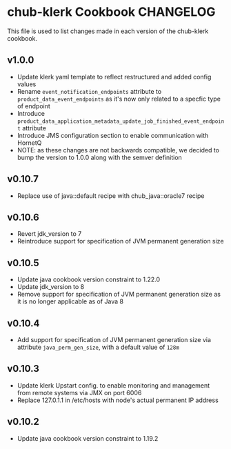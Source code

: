 chub-klerk Cookbook CHANGELOG
=======================
This file is used to list changes made in each version of the chub-klerk cookbook.

v1.0.0
------
- Update klerk yaml template to reflect restructured and added config values
- Rename `event_notification_endpoints` attribute to `product_data_event_endpoints` as it's now only related to a specfic type of endpoint
- Introduce `product_data_application_metadata_update_job_finished_event_endpoint` attribute
- Introduce JMS configuration section to enable communication with HornetQ
- NOTE: as these changes are not backwards compatible, we decided to bump the version to 1.0.0 along with the semver definition

v0.10.7
-------
- Replace use of java::default recipe with chub_java::oracle7 recipe

v0.10.6
-------
- Revert jdk_version to 7
- Reintroduce support for specification of JVM permanent generation size

v0.10.5
-------
- Update java cookbook version constraint to 1.22.0
- Update jdk_version to 8
- Remove support for specification of JVM permanent generation size as it is no longer applicable as of Java 8

v0.10.4
-------
- Add support for specification of JVM permanent generation size via attribute `java_perm_gen_size`, with a default value of `128m`

v0.10.3
-------
- Update klerk Upstart config. to enable monitoring and management from remote systems via JMX on port 6006
- Replace 127.0.1.1 in /etc/hosts with node's actual permanent IP address

v0.10.2
-------
- Update java cookbook version constraint to 1.19.2

